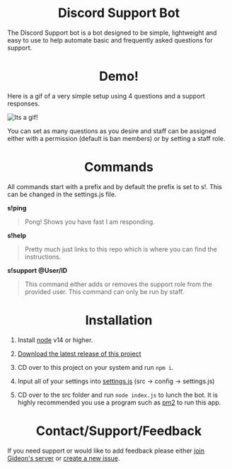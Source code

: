 <h1 align="center">Discord Support Bot</h1>

The Discord Support bot is a bot designed to be simple, lightweight and easy to use to help automate basic and frequently asked questions for support.

<h1 align="center">Demo!</h1>

Here is a gif of a very simple setup using 4 questions and a support responses.

![Its a gif!](https://cdn.discordapp.com/attachments/713861338673184858/843359915376771122/t6C5hIac5D.gif)

You can set as many questions as you desire and staff can be assigned either with a permission (default is  ban members) or by setting a staff role.

<h1 align="center">Commands</h1>

All commands start with a prefix and by default the prefix is set to s!. This can be changed in the settings.js file.

**s!ping**
> Pong! Shows you have fast I am responding.

**s!help** 
> Pretty much just links to this repo which is where you can find the instructions.

**s!support @User/ID**
> This command either adds or removes the support role from the provided user. This command can only be run by staff.

<h1 align="center">Installation</h1>

1. Install [node](https://nodejs.org/en/) v14 or higher.

2. [Download the latest release of this project](https://github.com/Gideon-foxo/support-bot/releases)

3. CD over to this project on your system and run `npm i`.

4. Input all of your settings into [settings.js](https://github.com/Gideon-foxo/support-bot/blob/main/src/config/settings.js) (src -> config -> settings.js)

5. CD over to the src folder and run `node index.js` to lunch the bot. It is highly recommended you use a program such as [pm2](https://www.npmjs.com/package/pm2) to run this app.


<h1 align="center">Contact/Support/Feedback</h1>

If you need support or would like to add feedback please either [join Gideon's server](https://discord.gg/QW6ab2NAj7) or [create a new issue](https://github.com/Gideon-foxo/support-bot/issues).
